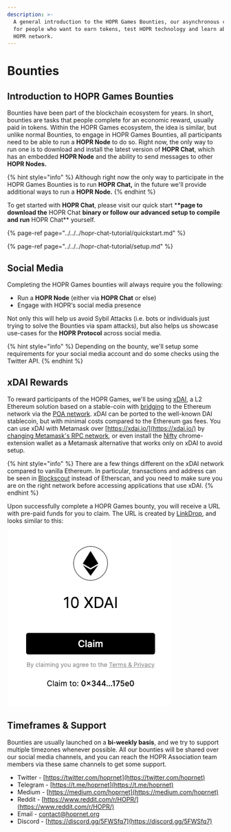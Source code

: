 ```yaml
---
description: >-
  A general introduction to the HOPR Games Bounties, our asynchronous challenges
  for people who want to earn tokens, test HOPR technology and learn about the
  HOPR network.
---
```


# Bounties

## Introduction to HOPR Games Bounties

Bounties have been part of the blockchain ecosystem for years. In short, bounties are tasks that people complete for an economic reward, usually paid in tokens. Within the HOPR Games ecosystem, the idea is similar, but unlike normal Bounties, to engage in HOPR Games Bounties, all participants need to be able to run a **HOPR Node** to do so. Right now, the only way to run one is to download and install the latest version of **HOPR Chat**, which has an embedded **HOPR Node** and the ability to send messages to other **HOPR Nodes.**

{% hint style="info" %}
Although right now the only way to participate in the HOPR Games Bounties is to run **HOPR Chat,** in the future we'll provide additional ways to run a **HOPR Node.**
{% endhint %}

To get started with **HOPR Chat**, please visit our quick start \***\*page to download the** HOPR Chat **binary or follow our advanced setup to compile and run** HOPR Chat\*\* yourself.

{% page-ref page="../../../hopr-chat-tutorial/quickstart.md" %}

{% page-ref page="../../../hopr-chat-tutorial/setup.md" %}

## Social Media

Completing the HOPR Games bounties will always require you the following:

- Run a **HOPR Node** \(either via **HOPR Chat** or else\)
- Engage with HOPR‘s social media presence

Not only this will help us avoid Sybil Attacks \(i.e. bots or individuals just trying to solve the Bounties via spam attacks\), but also helps us showcase use-cases for the **HOPR Protocol** across social media.

{% hint style="info" %}
Depending on the bounty, we'll setup some requirements for your social media account and do some checks using the Twitter API.
{% endhint %}

## xDAI Rewards

To reward participants of the HOPR Games, we'll be using [xDAI](https://www.xdaichain.com/), a L2 Ethereum solution based on a stable-coin with [bridging](https://dai-bridge.poa.network/) to the Ethereum network via the [POA network](https://www.poa.network/). xDAI can be ported to the well-known DAI stablecoin, but with minimal costs compared to the Ethereum gas fees. You can use xDAI with Metamask over [https://xdai.io/](https://xdai.io/) by [changing Metamask's RPC network](https://www.xdaichain.com/for-users/wallets/metamask/metamask-setup), or even install the [Nifty](https://www.xdaichain.com/for-users/wallets/nifty-wallet) chrome-extension wallet as a Metamask alternative that works only on xDAI to avoid setup.

{% hint style="info" %}
There are a few things different on the xDAI network compared to vanilla Ethereum. In particular, transactions and address can be seen in [Blockscout](https://blockscout.com/poa/xdai/) instead of Etherscan, and you need to make sure you are on the right network before accessing applications that use xDAI.
{% endhint %}

Upon successfully complete a HOPR Games bounty, you will receive a URL with pre-paid funds for you to claim. The URL is created by [LinkDrop](https://linkdrop.io/), and looks similar to this:

![LinkDrop creates you a claimable link on your browser.](../../../.gitbook/assets/image%20%2817%29%20%282%29%20%281%29%20%281%29%20%281%29%20%281%29%20%281%29%20%281%29%20%281%29%20%281%29%20%281%29.png)

## Timeframes & Support

Bounties are usually launched on a **bi-weekly basis**, and we try to support multiple timezones whenever possible. All our bounties will be shared over our social media channels, and you can reach the HOPR Association team members via these same channels to get some support.

- Twitter - [https://twitter.com/hoprnet](https://twitter.com/hoprnet)
- Telegram - [https://t.me/hoprnet](https://t.me/hoprnet)
- Medium - [https://medium.com/hoprnet](https://medium.com/hoprnet)
- Reddit - [https://www.reddit.com/r/HOPR/](https://www.reddit.com/r/HOPR/)
- Email - [contact@hoprnet.org](mailto:contact@hoprnet.org)
- Discord - [https://discord.gg/5FWSfq7](https://discord.gg/5FWSfq7)
